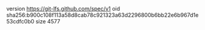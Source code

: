 version https://git-lfs.github.com/spec/v1
oid sha256:b900c108f113a58d8cab78c921323a63d2296800b6bb22e6b967d1e53cdfc0b0
size 4577
